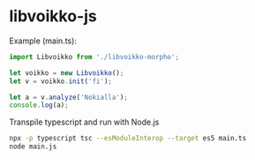 # libvoikko-js

Example (main.ts):

```typescript
import Libvoikko from './libvoikko-morpho';

let voikko = new Libvoikko();
let v = voikko.init('fi');

let a = v.analyze('Nokialla');
console.log(a);
```

Transpile typescript and run with Node.js

```bash
npx -p typescript tsc --esModuleInterop --target es5 main.ts
node main.js
```
